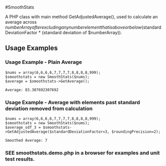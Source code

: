 #SmoothStats

A PHP class with main method GetAdjustedAverage(), used to calculate an average across $numberArray after excluding any number element that is above or below ($standardDeviationFactor * (standard deviation of $numberArray)).

## Usage Examples

### Usage Example - Plain Average

	$nums = array(6,6,6,6,7,7,7,7,8,8,8,8,999);
	$smoothstats = new SmoothStats($nums);
	$average = $smoothstats->GetAverage();
	
	Average: 83.307692307692
	

### Usage Example - Average with elements past standard deviation removed from calculation

	$nums = array(6,6,6,6,7,7,7,7,8,8,8,8,999);
	$smoothstats = new SmoothStats($nums);
	$average_sdf_3 = $smoothstats->GetAdjustedAverage($standardDeviationFactor=3, $roundingPrecision=2);
	
	Smoothed Average: 7

### SEE smoothstats.demo.php in a browser for examples and unit test results.